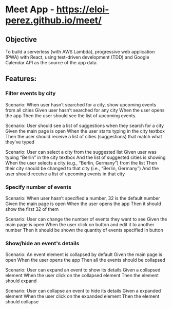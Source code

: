 # Meet App - https://eloi-perez.github.io/meet/

## Objective
To build a serverless (with AWS Lambda), progressive web application (PWA) with React, using test-driven development (TDD) and Google Calendar API as the source of the app data.

## Features:

### Filter events by city

Scenario: When user hasn’t searched for a city, show upcoming events from all cities
Given user hasn’t searched for any city
When the user opens the app
Then the user should see the list of upcoming events.

Scenario: User should see a list of suggestions when they search for a city
Given the main page is open
When the user starts typing in the city textbox
Then the user should receive a list of cities (suggestions) that match what they’ve typed

Scenario: User can select a city from the suggested list
Given user was typing “Berlin” in the city textbox
And the list of suggested cities is showing
When the user selects a city (e.g., “Berlin, Germany”) from the list
Then their city should be changed to that city (i.e., “Berlin, Germany”)
And the user should receive a list of upcoming events in that city


### Specify number of events

Scenario: When user hasn’t specified a number, 32 is the default number
Given the main page is open
When the user opens the app
Then it should show the first 32 of them

Scenario: User can change the number of events they want to see
Given the main page is open
When the user click on button and edit it to another number
Then it should be shown the quantity of events specified in button

### Show/hide an event's details

Scenario: An event element is collapsed by default
Given the main page is open
When the user opens the app
Then all the events should be collapsed

Scenario: User can expand an event to show its details
Given a collapsed element
When the user click on the collapsed element
Then the element should expand

Scenario: User can collapse an event to hide its details
Given a expanded element
When the user click on the expanded element
Then the element should collapse

